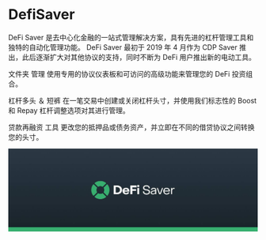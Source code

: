 # DefiSaver

DeFi Saver 是去中心化金融的一站式管理解决方案，具有先进的杠杆管理工具和独特的自动化管理功能。
DeFi Saver 最初于 2019 年 4 月作为 CDP Saver 推出，此后逐渐扩大对其他协议的支持，同时不断为 DeFi 用户推出新的电动工具。

文件夹
管理
使用专用的协议仪表板和可访问的高级功能来管理您的 DeFi 投资组合。


杠杆多头
＆ 短裤
在一笔交易中创建或关闭杠杆头寸，并使用我们标志性的 Boost 和 Repay 杠杆调整选项对其进行管理。

贷款再融资
工具
更改您的抵押品或债务资产，并立即在不同的借贷协议之间转换您的头寸。

![1500x500](1500x500.jpg)

